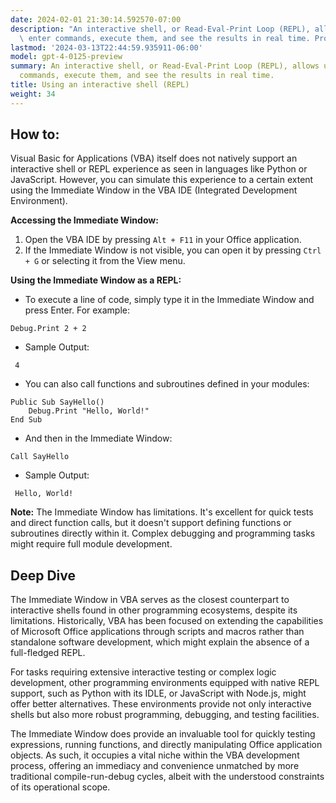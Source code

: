 ```yaml
---
date: 2024-02-01 21:30:14.592570-07:00
description: "An interactive shell, or Read-Eval-Print Loop (REPL), allows users to\
  \ enter commands, execute them, and see the results in real time. Programmers leverage\u2026"
lastmod: '2024-03-13T22:44:59.935911-06:00'
model: gpt-4-0125-preview
summary: An interactive shell, or Read-Eval-Print Loop (REPL), allows users to enter
  commands, execute them, and see the results in real time.
title: Using an interactive shell (REPL)
weight: 34
---
```


## How to:
Visual Basic for Applications (VBA) itself does not natively support an interactive shell or REPL experience as seen in languages like Python or JavaScript. However, you can simulate this experience to a certain extent using the Immediate Window in the VBA IDE (Integrated Development Environment).

**Accessing the Immediate Window:**
1. Open the VBA IDE by pressing `Alt + F11` in your Office application.
2. If the Immediate Window is not visible, you can open it by pressing `Ctrl + G` or selecting it from the View menu.

**Using the Immediate Window as a REPL:**
- To execute a line of code, simply type it in the Immediate Window and press Enter. For example:

```basic
Debug.Print 2 + 2
```

- Sample Output:
```
 4
```

- You can also call functions and subroutines defined in your modules:

```basic
Public Sub SayHello()
    Debug.Print "Hello, World!"
End Sub
```

- And then in the Immediate Window:
```basic
Call SayHello
```

- Sample Output:
```
 Hello, World!
```

**Note:** The Immediate Window has limitations. It's excellent for quick tests and direct function calls, but it doesn't support defining functions or subroutines directly within it. Complex debugging and programming tasks might require full module development.

## Deep Dive
The Immediate Window in VBA serves as the closest counterpart to interactive shells found in other programming ecosystems, despite its limitations. Historically, VBA has been focused on extending the capabilities of Microsoft Office applications through scripts and macros rather than standalone software development, which might explain the absence of a full-fledged REPL.

For tasks requiring extensive interactive testing or complex logic development, other programming environments equipped with native REPL support, such as Python with its IDLE, or JavaScript with Node.js, might offer better alternatives. These environments provide not only interactive shells but also more robust programming, debugging, and testing facilities.

The Immediate Window does provide an invaluable tool for quickly testing expressions, running functions, and directly manipulating Office application objects. As such, it occupies a vital niche within the VBA development process, offering an immediacy and convenience unmatched by more traditional compile-run-debug cycles, albeit with the understood constraints of its operational scope.
